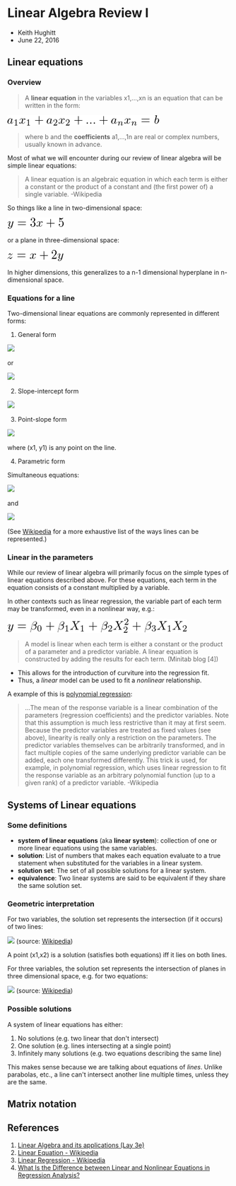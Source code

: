 Linear Algebra Review I
=======================

- Keith Hughitt
- June 22, 2016

## Linear equations

### Overview

> A **linear equation** in the variables x1,...,xn is an equation that can be
> written in the form:

![linear equation](img/linear_eqn.png)

> where b and the **coefficients** a1,...,1n are real or complex numbers,
> usually known in advance.

Most of what we will encounter during our review of linear algebra will be
simple linear equations:

> A linear equation is an algebraic equation in which each term is either a
> constant or the product of a constant and (the first power of) a single
> variable. -Wikipedia

So things like a line in two-dimensional space:

![a line](img/line.png)

or a plane in three-dimensional space:

![a plane](img/plane.png)

In higher dimensions, this generalizes to a n-1 dimensional hyperplane in
n-dimensional space.

### Equations for a line

Two-dimensional linear equations are commonly represented in different forms:

1. General form

![](https://wikimedia.org/api/rest_v1/media/math/render/svg/7c13e5e90c7908cacad9eaf243508935906621fe)

or

![](https://wikimedia.org/api/rest_v1/media/math/render/svg/9f49e4113c4334c1b196d30f59e52ebf690aea71)

2. Slope-intercept form

![](https://wikimedia.org/api/rest_v1/media/math/render/svg/753facd3de6ab64fa1cefd9a176437ed977e2979)

3. Point-slope form

![](https://wikimedia.org/api/rest_v1/media/math/render/svg/6b2be8b9932f9656b8f3dca57cb4832653d10331)

where (x1, y1) is any point on the line.

4. Parametric form

Simultaneous equations:

![](https://wikimedia.org/api/rest_v1/media/math/render/svg/d19f316585d11d422d808b377b17d7f627570e2e)

and

![](https://wikimedia.org/api/rest_v1/media/math/render/svg/3c2b75dc06a35310bf2a8512b0d120a1d53765af)

(See [Wikipedia](https://en.wikipedia.org/wiki/Linear_equation#Forms_for_two-dimensional_linear_equations)
for a more exhaustive list of the ways lines can be represented.)

### Linear in the parameters

While our review of linear algebra will primarily focus on the simple types of
linear equations described above. For these equations, each term in the
equation consists of a constant multiplied by a variable.

In other contexts such as linear regression, the variable part of each term may
be transformed, even in a nonlinear way, e.g.:

<!-- 
y = \beta_0 + \beta_1 X_1 + \beta_2 X_2^2 + \beta_3 X_1 X_2
-->
![linear in the parameters](img/linear_in_the_parameters_example.png)

> A model is linear when each term is either a constant or the product of a
> parameter and a predictor variable. A linear equation is constructed by
> adding the results for each term. (Minitab blog [4])

- This allows for the introduction of curviture into the regression fit.
- Thus, a _linear_ model can be used to fit a _nonlinear_ relationship.

A example of this is [polynomial regression](https://en.wikipedia.org/wiki/Polynomial_regression):

> ...The mean of the response variable is a linear combination of the parameters 
> (regression coefficients) and the predictor variables. Note that this
> assumption is much less restrictive than it may at first seem. Because the
> predictor variables are treated as fixed values (see above), linearity is
> really only a restriction on the parameters. The predictor variables themselves
> can be arbitrarily transformed, and in fact multiple copies of the same
> underlying predictor variable can be added, each one transformed differently.
> This trick is used, for example, in polynomial regression, which uses linear 
> regression to fit the response variable as an arbitrary polynomial function 
> (up to a given rank) of a predictor variable.
> -Wikipedia

## Systems of Linear equations

### Some definitions

- **system of linear equations** (aka **linear system**): collection of one or
  more linear equations using the same variables.
- **solution**: List of numbers that makes each equation evaluate to a true
  statement when substituted for the variables in a linear system.
- **solution set**: The set of all possible solutions for a linear system.
- **equivalence**: Two linear systems are said to be equivalent if they share
  the same solution set.

### Geometric interpretation

For two variables, the solution set represents the intersection (if it occurs)
of two lines:

![](https://upload.wikimedia.org/wikipedia/commons/thumb/0/0e/Linear_Function_Graph.svg/600px-Linear_Function_Graph.svg.png)
(source: [Wikipedia](https://en.wikipedia.org/wiki/Linear_equation#/media/File:Linear_Function_Graph.svg))

A point (x1,x2) is a solution (satisfies both equations) iff it lies on both lines.

For three variables, the solution set represents the intersection of planes in
three dimensional space, e.g. for two equations:

![](https://upload.wikimedia.org/wikipedia/commons/thumb/7/7e/Intersecting_planes.svg/360px-Intersecting_planes.svg.png)
(source: [Wikipedia](https://commons.wikimedia.org/wiki/File:Intersecting_planes.svg))

### Possible solutions

A system of linear equations has either:

1. No solutions (e.g. two linear that don't intersect)
2. One solution (e.g. lines intersecting at a single point)
3. Infinitely many solutions (e.g. two equations describing the same line)

This makes sense because we are talking about equations of _lines_. Unlike
parabolas, etc., a line can't intersect another line multiple times, unless
they are the same.

## Matrix notation

## References

1. [Linear Algebra and its applications (Lay 3e)](http://www.laylinalgebra.com/)
2. [Linear Equation - Wikipedia](https://en.wikipedia.org/wiki/Linear_equation)
3. [Linear Regression - Wikipedia](https://en.wikipedia.org/wiki/Linear_regression)
4. [What Is the Difference between Linear and Nonlinear Equations in Regression Analysis?](http://blog.minitab.com/blog/adventures-in-statistics/what-is-the-difference-between-linear-and-nonlinear-equations-in-regression-analysis)

